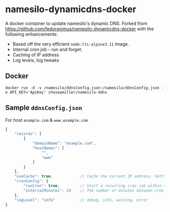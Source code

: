 # namesilo-dynamicdns-docker
A docker container to update namesilo's dynamic DNS. Forked from https://github.com/fedoranimus/namesilo-dynamicdns-docker with the following enhancements:

* Based off the very efficient `node:lts-alpine3.11` image.
* Internal cron job - run and forget.
* Caching of IP address
* Log levels, log tweaks

## Docker
`docker run -d -v /namesilo/ddnsConfig.json:/namesilo/ddnsConfig.json -e API_KEY='ApiKey' chaseamiller/namesilo-ddns`

## Sample `ddnsConfig.json`
For host `example.com` & `www.example.com`

```js
{
    "records": [
        {
            "domainName": "example.com",
            "hostNames": [
                "",
                "www"
            ]
        }
    ],  
    "useCache": true,            // Cache the current IP address. Setting this to true prevents needlessly hitting namesilo's servers.
    "cronConfig": {
        "runCron": true,         // Start a recurring cron job within the runtime. Setting this to true means you can start a docker container and let it run in the background to be sure that namesilo will be updated whenever your IP changes.
        "intervalMinutes": 20    // The number of minutes between cron job runs.
    },
    "logLevel": "info"           // debug, info, warning, error
}

```
